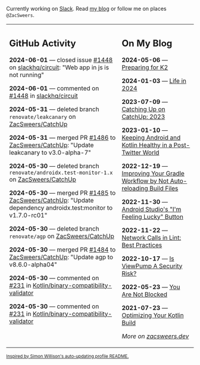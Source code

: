 Currently working on [Slack](https://slack.com/). Read [my blog](https://zacsweers.dev/) or follow me on places `@ZacSweers`.

<table><tr><td valign="top" width="60%">

## GitHub Activity
<!-- githubActivity starts -->
**2024-06-01** — closed issue [#1448](https://github.com/slackhq/circuit/issues/1448) on [slackhq/circuit](https://github.com/slackhq/circuit): "Web app in js is not running"

**2024-06-01** — commented on [#1448](https://github.com/slackhq/circuit/issues/1448#issuecomment-2143587778) in [slackhq/circuit](https://github.com/slackhq/circuit)

**2024-05-31** — deleted branch `renovate/leakcanary` on [ZacSweers/CatchUp](https://github.com/ZacSweers/CatchUp)

**2024-05-31** — merged PR [#1486](https://github.com/ZacSweers/CatchUp/pull/1486) to [ZacSweers/CatchUp](https://github.com/ZacSweers/CatchUp): "Update leakcanary to v3.0-alpha-7"

**2024-05-30** — deleted branch `renovate/androidx.test-monitor-1.x` on [ZacSweers/CatchUp](https://github.com/ZacSweers/CatchUp)

**2024-05-30** — merged PR [#1485](https://github.com/ZacSweers/CatchUp/pull/1485) to [ZacSweers/CatchUp](https://github.com/ZacSweers/CatchUp): "Update dependency androidx.test:monitor to v1.7.0-rc01"

**2024-05-30** — deleted branch `renovate/agp` on [ZacSweers/CatchUp](https://github.com/ZacSweers/CatchUp)

**2024-05-30** — merged PR [#1484](https://github.com/ZacSweers/CatchUp/pull/1484) to [ZacSweers/CatchUp](https://github.com/ZacSweers/CatchUp): "Update agp to v8.6.0-alpha04"

**2024-05-30** — commented on [#231](https://github.com/Kotlin/binary-compatibility-validator/issues/231#issuecomment-2140563232) in [Kotlin/binary-compatibility-validator](https://github.com/Kotlin/binary-compatibility-validator)

**2024-05-30** — commented on [#231](https://github.com/Kotlin/binary-compatibility-validator/issues/231#issuecomment-2140205885) in [Kotlin/binary-compatibility-validator](https://github.com/Kotlin/binary-compatibility-validator)
<!-- githubActivity ends -->
</td><td valign="top" width="40%">

## On My Blog
<!-- blog starts -->
**2024-05-06** — [Preparing for K2](https://www.zacsweers.dev/preparing-for-k2/)

**2024-01-03** — [Life in 2024](https://www.zacsweers.dev/life-in-2024/)

**2023-07-09** — [Catching Up on CatchUp: 2023](https://www.zacsweers.dev/catching-up-on-catchup-2023/)

**2023-01-10** — [Keeping Android and Kotlin Healthy in a Post-Twitter World](https://www.zacsweers.dev/keeping-android-healthy/)

**2022-12-19** — [Improving Your Gradle Workflow by Not Auto-reloading Build Files](https://www.zacsweers.dev/improving-your-workflow-by-not-auto-reloading-build-files/)

**2022-11-30** — [Android Studio's "I'm Feeling Lucky" Button](https://www.zacsweers.dev/android-studios-im-feeling-lucky-button/)

**2022-11-22** — [Network Calls in Lint: Best Practices](https://www.zacsweers.dev/network-calls-in-lint-best-practices/)

**2022-10-17** — [Is ViewPump A Security Risk?](https://www.zacsweers.dev/is-viewpump-a-security-risk/)

**2022-05-23** — [You Are Not Blocked](https://www.zacsweers.dev/you-are-not-blocked/)

**2021-07-23** — [Optimizing Your Kotlin Build](https://www.zacsweers.dev/optimizing-your-kotlin-build/)
<!-- blog ends -->
_More on [zacsweers.dev](https://zacsweers.dev/)_
</td></tr></table>

<sub><a href="https://simonwillison.net/2020/Jul/10/self-updating-profile-readme/">Inspired by Simon Willison's auto-updating profile README.</a></sub>